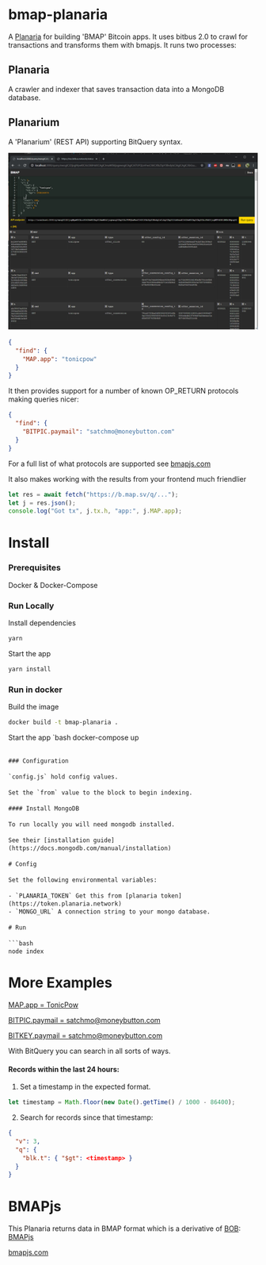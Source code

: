 # bmap-planaria

A [Planaria](https://github.com/interplanaria) for building 'BMAP' Bitcoin apps. It uses bitbus 2.0 to crawl for transactions and transforms them with bmapjs. It runs two processes:

## Planaria

A crawler and indexer that saves transaction data into a MongoDB database.

## Planarium

A 'Planarium' (REST API) supporting BitQuery syntax.

![alt text](public/screen.png "Screenshot")

```json
{
  "find": {
    "MAP.app": "tonicpow"
  }
}
```

It then provides support for a number of known OP_RETURN protocols making queries nicer:

```json
{
  "find": {
    "BITPIC.paymail": "satchmo@moneybutton.com"
  }
}
```

For a full list of what protocols are supported see [bmapjs.com](https://bmapjs.com)

It also makes working with the results from your frontend much friendlier

```js
let res = await fetch("https://b.map.sv/q/...");
let j = res.json();
console.log("Got tx", j.tx.h, "app:", j.MAP.app);
```

# Install

### Prerequisites

Docker & Docker-Compose

### Run Locally

Install dependencies

```bash
yarn
```

Start the app

```bash
yarn install
```

### Run in docker

Build the image

```bash
docker build -t bmap-planaria .
```

Start the app
`bash
docker-compose up

````

### Configuration

`config.js` hold config values.

Set the `from` value to the block to begin indexing.

#### Install MongoDB

To run locally you will need mongodb installed.

See their [installation guide](https://docs.mongodb.com/manual/installation)

# Config

Set the following environmental variables:

- `PLANARIA_TOKEN` Get this from [planaria token](https://token.planaria.network)
- `MONGO_URL` A connection string to your mongo database.

# Run

```bash
node index
````

# More Examples

[MAP.app = TonicPow](https://b.map.sv/query/ewogICJ2IjogMywKICAicSI6IHsKICAgICJmaW5kIjogewogICAgICAiTUFQLmFwcCI6ICJ0b25pY3BvdyIKICAgIH0sCiAgICAic29ydCI6IHsgImJsay5pIjogLTEgfSwKICAgICJsaW1pdCI6IDEwCiAgfQp9)

[BITPIC.paymail = satchmo@moneybutton.com](https://b.map.sv/query/ewogICJ2IjogMywKICAicSI6IHsKICAgICJmaW5kIjogewogICAgICAiQklUUElDLnBheW1haWwiOiAic2F0Y2htb0Btb25leWJ1dHRvbi5jb20iCiAgICB9LAogICAgImxpbWl0IjogMTAKICB9Cn0=)

[BITKEY.paymail = satchmo@moneybutton.com](https://b.map.sv/query/ewogICJ2IjogMywKICAicSI6IHsKICAgICJmaW5kIjogewogICAgICAiQklUS0VZLnBheW1haWwiOiAic2F0Y2htb0Btb25leWJ1dHRvbi5jb20iCiAgICB9LAogICAgImxpbWl0IjogMTAKICB9Cn0=)

With BitQuery you can search in all sorts of ways.

#### Records within the last 24 hours:

1. Set a timestamp in the expected format.

```js
let timestamp = Math.floor(new Date().getTime() / 1000 - 86400);
```

2. Search for records since that timestamp:

```json
{
  "v": 3,
  "q": {
    "blk.t": { "$gt": <timestamp> }
  }
}
```

# BMAPjs

This Planaria returns data in BMAP format which is a derivative of [BOB](https://github.com/interplanaria/bpu):
[BMAPjs](https://github.com/rohenaz/bmap)

[bmapjs.com](https://bmapjs.com)
